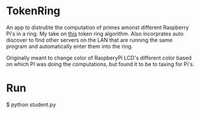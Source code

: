 # TokenRing

An app to distrubte the computation of primes amonst different Raspberry Pi's in a ring. My take on [this](http://www.cs.nmsu.edu/~arao/courses/cs574/mutex/tokenring.html) token ring algorithm. Also incorprates auto discover to find other servers on the LAN that are running the same program and automatically enter them into the ring.  

Originally meant to change color of RaspberyPi LCD's different color based on which PI was doing the computations, but found it to be to taxing for Pi's.

# Run

$ python student.py
